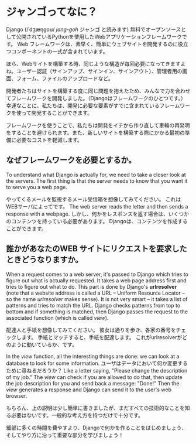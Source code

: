 # ジャンゴってなに？

Django (/ˈdʒæŋɡoʊ/ *jang-goh* ジャンゴ と読みます) 無料でオープンソースとして公開されているPythonを使用したWebアプリケーションフレームワークです。 Web フレームワークは、素早く、簡単にウェブサイトを開発するのに役立つコンポーネントの一式が含まれています。

ほら、Webサイトを構築する時、同じような構造が毎回必要になってきますよね。ユーザー認証（サインアップ、サインイン、サインアウト）、管理者用の画面、フォーム、ファイルのアップロードなど。

開発者たちはサイトを構築する度に同じ問題を抱えたため、みんなで力を合わせてフレームワークを開発しました。（Djangoはフレームワークのひとつです。）幸運なことに、私たちは、開発に必要な要素がすでに含まれているフレームワークを使って開発することができます。

フレームワークを使うことで、私たちは開発をイチから作り直して車輪の再発明をすることを避けられます。また、新しいサイトを構築する際にかかる最初の準備に必要なコストを軽減します。

## なぜフレームワークを必要とするか。

To understand what Django is actually for, we need to take a closer look at the servers. The first thing is that the server needs to know that you want it to serve you a web page.

やってくるメールを監視するメール受信箱を想像してみてください。 これはWEBサーバによってです。 The web server reads the letter and then sends a response with a webpage. しかし、何かをレスポンスを返す場合は、いくつかのコンテンツを持っている必要があります。 Djangoは、コンテンツを作成することができます。

## 誰かがあなたのWEB サイトにリクエストを要求したときどうなりますか。

When a request comes to a web server, it's passed to Django which tries to figure out what is actually requested. It takes a web page address first and tries to figure out what to do. This part is done by Django's **urlresolver** (note that a website address is called a URL – Uniform Resource Locator – so the name *urlresolver* makes sense). It is not very smart – it takes a list of patterns and tries to match the URL. Django checks patterns from top to bottom and if something is matched, then Django passes the request to the associated function (which is called *view*).

配達人と手紙を想像してみてください。 彼女は通りを歩き、各家の番号をチェックします。 手紙とマッチすると、手紙を配達します。 これがurlresolverがどのように動いているか、です。

In the *view* function, all the interesting things are done: we can look at a database to look for some information. ユーザはデータにおいて何か変更するために尋ねるだろうか？ Like a letter saying, "Please change the description of my job." The *view* can check if you are allowed to do that, then update the job description for you and send back a message: "Done!" Then the *view* generates a response and Django can send it to the user's web browser.

もちろん、上の説明は少し簡単に書きましたが、まだすべての技術的なことを知る必要はないです。一般的な考え方を持つだけで十分です。

細部に多くの時間を費やすより、Djangoで何かを作ることをはじめましょう、そしてやり方に沿って重要な部分を学びましょう！